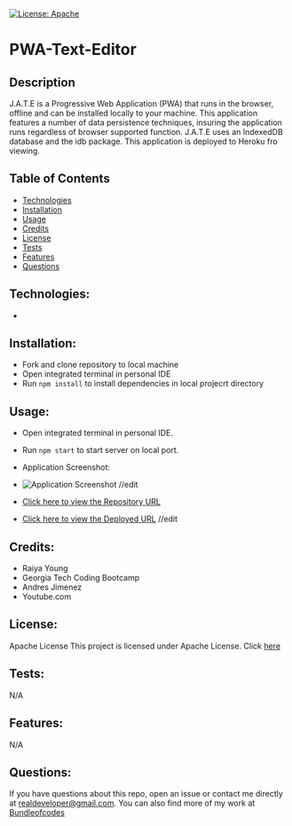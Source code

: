 [![License: Apache](https://img.shields.io/badge/license-Apache-blue.svg)](https://opensource.org/licenses/Apache)

# PWA-Text-Editor

## Description

J.A.T.E is a Progressive Web Application (PWA) that runs in the browser, offline and can be installed locally to your machine. This application features a number of data persistence techniques, insuring the application runs regardless of browser supported function. J.A.T.E uses an IndexedDB database and the idb package. This application is deployed to Heroku fro viewing.


## Table of Contents

- [Technologies](#technologies)
- [Installation](#installation)
- [Usage](#usage)
- [Credits](credits)
- [License](#license)
- [Tests](#tests)
- [Features](#features)
- [Questions](#questions)

## Technologies:
-

## Installation:
- Fork and clone repository to local machine
- Open integrated terminal in personal IDE
- Run `npm install` to install dependencies in local projecrt directory

## Usage:

- Open integrated terminal in personal IDE.
- Run `npm start` to start server on local port.

- Application Screenshot:

- ![Application Screenshot](/images/BSE-Screenshot1.jpeg) //edit



- [Click here to view the Repository URL](https://github.com/bundleofcodes/PWA-Text-Editor)
- [Click here to view the Deployed URL](https://young-lowlands-44571-b7a8f7d70044.herokuapp.com/) //edit

## Credits:

- Raiya Young
- Georgia Tech Coding Bootcamp
- Andres Jimenez
- Youtube.com

## License:

Apache License
This project is licensed under Apache License. Click [here](https://github.com/bundleofcodes/PWA-Text-Editor/blob/main/LICENSE)

## Tests:
N/A

## Features:
N/A
 
## Questions:

If you have questions about this repo, open an issue or contact me directly at realdeveloper@gmail.com. You can also find more of my work at [Bundleofcodes](https://github.com/bundleofcodes)